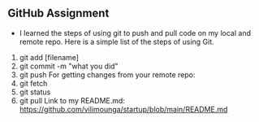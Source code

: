 ## GitHub Assignment
- I learned the steps of using git to push and pull code on my local and remote repo.
Here is a simple list of the steps of using Git.
1. git add [filename]
2. git commit -m "what you did"
3. git push
For getting changes from your remote repo:
1. git fetch
2. git status
3. git pull
Link to my README.md: https://github.com/vilimounga/startup/blob/main/README.md